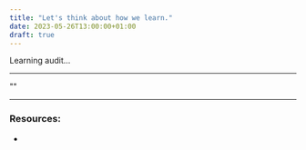 ```yaml
---
title: "Let's think about how we learn."
date: 2023-05-26T13:00:00+01:00
draft: true
---
```


Learning audit...

---

""

---

### Resources:

- []()
